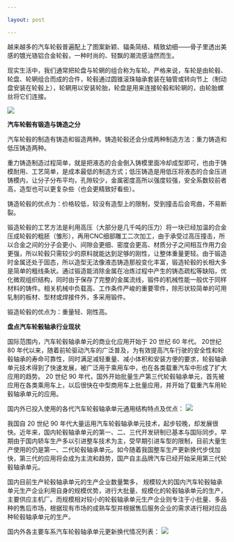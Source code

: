 ```yaml
---

layout: post

---
```




越来越多的汽车轮毂普遍配上了图案新颖、辐条简结、精致幼细——骨子里透出美感的镀光铬铝合金轮毂，一种时尚的、轻飘的潮流感油然而生。



现实生活中，我们通常把轮盘与轮辋的组合称为车轮。严格来说，车轮是由轮毂、轮盘、轮辋组合而成的合件，轮毂通过圆锥滚珠轴承套装在轴管或转向节上（制动盘安装在轮毂上），轮辋用以安装轮胎，轮盘是用来连接轮毂和轮辋的，由轮胎螺丝将它们连接。



![](http://www.zj998.com/upload/attached/image/2017/05/04170104_6672.jpg)

**汽车轮毂有锻造与铸造之分**

汽车轮毂的制造有铸造和锻造两种。铸造轮毂还会分成两种制造方法：重力铸造和低压铸造两种。



重力铸造制造过程简单，就是把液态的合金倒入铸模里面冷却成型即可，也由于铸模耐用、工艺简单，是成本最低的制造方式；低压铸造是用低压将液态的合金压进铸模内，让分子分布平均，孔隙较少，金属密度高所以强度较强，安全系数较前者高，造型也可以更复杂些（也会更精致好看些）。

铸造轮毂的优点为：价格较低，较没有造型上的限制，受到撞击后会弯曲，不易断裂。

锻造轮毂的工艺方法是利用高压（大部分是几千吨的压力）将一块已经加温的合金压成轮毂的粗胚（雏形），再用CNC细部雕工二次加工，由于承受过高压撞击，所以合金之间的分子会更小、间隙会更细、密度会更高、材质分子之间相互作用力会更强，所以轮毂只需较少的原料就能达到足够的刚性，让整体重量更轻。由于锻造时金属还处于固态，所以造型无法像液态铸造那般变化丰富，锻造轮毂的长相大多是简单的粗线条状。通过锻造能消除金属在冶炼过程中产生的铸态疏松等缺陷，优化微观组织结构，同时由于保存了完整的金属流线，锻件的机械性能一般优于同样材料的铸件。相关机械中负载高、工作条件严峻的重要零件，除形状较简单的可用轧制的板材、型材或焊接件外，多采用锻件。



锻造轮毂的优点为：重量轻、刚性高。

**盘点汽车轮毂轴承行业现状**

国际范围内，汽车轮毂轴承单元的商业化应用开始于 20 世纪 60 年代。 20世纪 80 年代以来，随着前轮驱动汽车的广泛普及，为有效提高汽车行驶的安全性和轮毂轴承的寿命可靠性，同时满足减轻重量、减小体积和安装方便的要求，轮毂轴承单元技术得到了快速发展，被广泛用于乘用车中，也在各类载重汽车中形成了扩大应用的趋势。 20 世纪 90 年代，国外开始批量生产第三代轮毂轴承单元，首先被应用在各类乘用车上，以后很快在中型商用车上批量应用，并开始了载重汽车用轮毂轴承单元的应用。

国内外已投入使用的各代汽车轮毂轴承单元通用结构特点及优点：
![](http://www.zj998.com/upload/attached/image/2017/05/04170039_0383.png)

我国自 20 世纪 90 年代大量运用汽车轮毂轴承单元技术，起步较晚，却发展很快。近年来，国内轮毂轴承单元的第一、二、三代开发研制已基本与国际同步。早期由于国内轿车生产多以引进整车技术为主，受早期引进车型的限制，目前大量生产使用的仍是第一、二代轮毂轴承单元。如今随着我国整车生产更新换代步伐加快，第三代的应用将会成为主流和趋势，国产自主品牌汽车已经开始采用第三代轮毂轴承单元。
 
国内目前生产轮毂轴承单元的生产企业数量繁多， 规模较大的国内汽车轮毂轴承单元生产企业利用自身的规模优势，进行大批量、规模化的轮毂轴承单元的生产，主要供应主机厂。而规模相对较小的轮毂轴承单元生产企业则专注于小批量、多品种的售后市场，根据现有市场的成熟车型并根据售后服务企业的需求进行相对应品种轮毂轴承单元的生产。
　　

国内外各主要车系汽车轮毂轴承单元更新换代情况列表：
![](http://www.zj998.com/upload/attached/image/2017/05/04170051_0519.png)